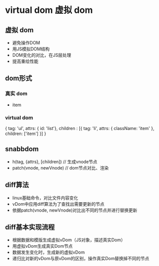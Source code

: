 # virtual dom 虚拟 dom

## 虚拟 dom
* 避免操作DOM
* 用JS模拟DOM结构
* DOM变化的对比，在JS层处理
* 提高重绘性能

## dom形式

### 真实 dom
<ul id="list">
    <li class="item">item</li>
</ul>

### virtual dom
{
    tag: 'ul',
    attrs: { id: 'list'},
    children : [{
        tag: 'li',
        attrs: { className: 'item' },
        children: ['item']
    }]
}

## snabbdom
* h(tag, {attrs}, [children]) // 生成vnode节点
* patch(vnode, newVnode) // dom节点对比、渲染

## diff算法
* linux基础命令，对比文件内容变化
* vDom中应用diff算法为了查找出需要更新的节点
* 依据patch(vnode, newVnode)对比出不同的节点并进行替换更新

## diff基本实现流程
* 根据数据和模版生成虚拟vDom（JS对象，描述真实Dom）
* 用虚拟vDom生成真实Dom节点
* 数据发生变化时，生成新的虚拟vDom
* 递归比对新的vDom与原vDom的区别，操作真实Dom替换掉不同的节点